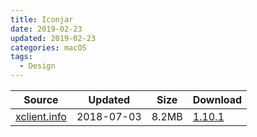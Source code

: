 ```yaml
---
title: Iconjar
date: 2019-02-23
updated: 2019-02-23
categories: macOS
tags:
  - Design
---
```



| Source                                  | Updated   | Size | Download                                               |
| ----------------------------------------- | ---------- | -------- | ------------------------------------------------------------ |
| <div class="unknown">[xclient.info](http://xclient.info/s/iconjar.html)</div> | 2018-07-03 | 8.2MB   | [1.10.1](https://img.vim-cn.com/1c/5a2f2a6440ddc7f419c8fe280e9d14294fadc6.zip) |
